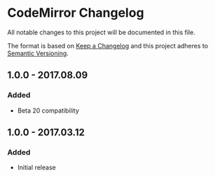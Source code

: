 # CodeMirror Changelog

All notable changes to this project will be documented in this file.

The format is based on [Keep a Changelog](http://keepachangelog.com/) and this project adheres to [Semantic Versioning](http://semver.org/).

## 1.0.0 - 2017.08.09
### Added
- Beta 20 compatibility


## 1.0.0 - 2017.03.12
### Added
- Initial release
